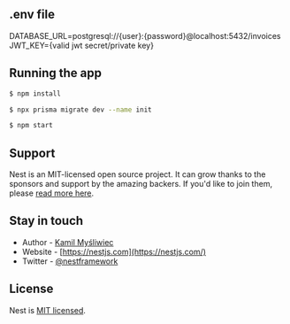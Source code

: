## .env file
DATABASE_URL=postgresql://{user}:{password}@localhost:5432/invoices
JWT_KEY={valid jwt secret/private key}

## Running the app

```bash
$ npm install
```
```bash
$ npx prisma migrate dev --name init
```
```bash
$ npm start
```



## Support

Nest is an MIT-licensed open source project. It can grow thanks to the sponsors and support by the amazing backers. If you'd like to join them, please [read more here](https://docs.nestjs.com/support).

## Stay in touch

- Author - [Kamil Myśliwiec](https://kamilmysliwiec.com)
- Website - [https://nestjs.com](https://nestjs.com/)
- Twitter - [@nestframework](https://twitter.com/nestframework)

## License

Nest is [MIT licensed](LICENSE).
